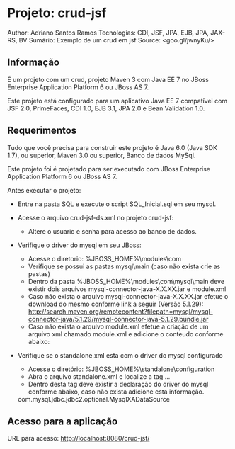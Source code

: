 Projeto: crud-jsf
========================
Author: Adriano Santos Ramos
Tecnologias: CDI, JSF, JPA, EJB, JPA, JAX-RS, BV
Sumário: Exemplo de um crud em jsf
Source: <goo.gl/jwnyKu/>

Informação
-----------

É um projeto com um crud, projeto Maven 3 com Java EE 7 no JBoss Enterprise Application Platform 6 ou JBoss AS 7.  

Este projeto está configurado para um aplicativo Java EE 7 compatível com JSF 2.0, PrimeFaces, CDI 1.0, EJB 3.1, JPA 2.0 e Bean Validation 1.0. 

Requerimentos
-------------------

Tudo que você precisa para construir este projeto é Java 6.0 (Java SDK 1.7), ou superior, Maven 3.0 ou superior, Banco de dados MySql. 

Este projeto foi é projetado para ser executado com JBoss Enterprise Application Platform 6 ou JBoss AS 7. 

Antes executar o projeto:
- Entre na pasta SQL e execute o script SQL_Inicial.sql em seu mysql.
- Acesse o arquivo crud-jsf-ds.xml no projeto crud-jsf:
	- Altere o usuario e senha para acesso ao banco de dados.

- Verifique o driver do mysql em seu JBoss:
	- Acesse o diretorio: %JBOSS_HOME%\modules\com
	- Verifique se possui as pastas mysql\main (caso não exista crie as pastas)
	- Dentro da pasta %JBOSS_HOME%\modules\com\mysql\main deve existir dois arquivos mysql-connector-java-X.X.XX.jar e module.xml 
	- Caso não exista o arquivo mysql-connector-java-X.X.XX.jar efetue o download do mesmo conforme link a seguir (Versão 5.1.29): http://search.maven.org/remotecontent?filepath=mysql/mysql-connector-java/5.1.29/mysql-connector-java-5.1.29.bundle.jar
	- Caso não exista o arquivo module.xml efetue a criação de um arquivo xml chamado module.xml e adicione o conteudo conforme abaixo:
	<?xml version="1.0" encoding="UTF-8"?>

	<module xmlns="urn:jboss:module:1.0" name="com.mysql">
  		<resources>
    		<resource-root path="mysql-connector-java-5.1.29.jar"/>
  		</resources>
  		<dependencies>
    		<module name="javax.api"/>
  		</dependencies>
	</module>

- Verifique se o standalone.xml esta com o driver do mysql configurado
	- Acesse o diretório: %JBOSS_HOME%\standalone\configuration
	- Abra o arquivo standalone.xml e localize a tag <drivers>... </drivers>
	- Dentro desta tag deve existir a declaração do driver do mysql conforme abaixo, caso não exista adicione esta informação.
	
	<driver name="mysql" module="com.mysql">
		<xa-datasource-class>com.mysql.jdbc.jdbc2.optional.MysqlXADataSource</xa-datasource-class>
	</driver>


Acesso para a aplicação
---------------------

URL para acesso: <http://localhost:8080/crud-jsf/>
